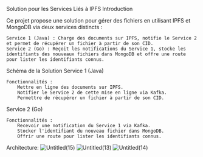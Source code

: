 Solution pour les Services Liés à IPFS
Introduction

Ce projet propose une solution pour gérer des fichiers en utilisant IPFS et MongoDB via deux services distincts :

    Service 1 (Java) : Charge des documents sur IPFS, notifie le Service 2 et permet de récupérer un fichier à partir de son CID.
    Service 2 (Go) : Reçoit les notifications du Service 1, stocke les identifiants des nouveaux fichiers dans MongoDB et offre une route pour lister les identifiants connus.

Schéma de la Solution
Service 1 (Java)

    Fonctionnalités :
        Mettre en ligne des documents sur IPFS.
        Notifier le Service 2 de cette mise en ligne via Kafka.
        Permettre de récupérer un fichier à partir de son CID.

Service 2 (Go)

    Fonctionnalités :
        Recevoir une notification du Service 1 via Kafka.
        Stocker l'identifiant du nouveau fichier dans MongoDB.
        Offrir une route pour lister les identifiants connus.
Architecture:
![Untitled(15)](https://github.com/nabil-Tounarti/iExce/assets/117689544/0d90da56-e637-4ac2-a482-45e6cd8454ad)
![Untitled(13)](https://github.com/nabil-Tounarti/iExce/assets/117689544/a5653d94-0c53-4f3a-a6e8-42cedc7ca092)
![Untitled(14)](https://github.com/nabil-Tounarti/iExce/assets/117689544/5b6c12fb-f94c-4452-9de7-76c9bf6bcae7)

